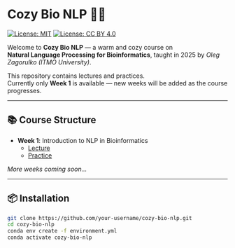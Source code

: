 # Cozy Bio NLP 🌱📖

[![License: MIT](https://img.shields.io/badge/Code-MIT-green.svg)](https://opensource.org/licenses/MIT)
[![License: CC BY 4.0](https://img.shields.io/badge/Materials-CC%20BY%204.0-blue.svg)](https://creativecommons.org/licenses/by/4.0/)

Welcome to **Cozy Bio NLP** — a warm and cozy course on  
**Natural Language Processing for Bioinformatics**, taught in 2025 by *Oleg Zagorulko (ITMO University)*.  

This repository contains lectures and practices.  
Currently only **Week 1** is available — new weeks will be added as the course progresses.  

---

## 📚 Course Structure

- **Week 1**: Introduction to NLP in Bioinformatics  
  - [Lecture](week01_intro/lecture.pdf)  
  - [Practice](week01_intro/practice.ipynb)  

*More weeks coming soon...*  

---

## 📦 Installation

```bash
git clone https://github.com/your-username/cozy-bio-nlp.git
cd cozy-bio-nlp
conda env create -f environment.yml
conda activate cozy-bio-nlp
